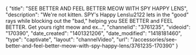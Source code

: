{
    "title": "SEE BETTER AND FEEL BETTER MEOW WITH SPY HAPPY LENS",
    "description": "We're not kitten. SPY's Happy Lens\u2122 lets in the \"good\" rays while blocking out the \"bad,\" helping you SEE BETTER and FEEL BETTER. Get yours right meow and ex...",
    "channelid": "3761235",
    "videoid": "170390",
    "date_created": "1401321206",
    "date_modified": "1418181460",
    "type": "captivate",
    "layout": "channelVideo",
    "url": "\/accessories\/see-better-and-feel-better-meow-with-spy-happy-lens\/3761235-170390"
}